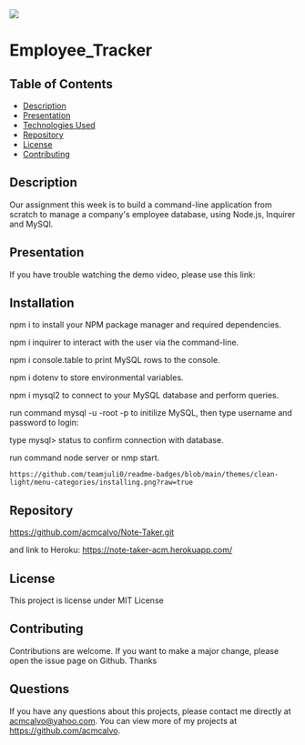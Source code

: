 
<img src='https://img.shields.io/github/license/acmcalvo/README-Generator' >

  # Employee_Tracker
 
  ## Table of Contents
  * [Description](#description)
  * [Presentation](#presentation)
  * [Technologies Used](#technologiesUsed)
  * [Repository](#repository)
  * [License](#license)
  * [Contributing](#contributing)

  ## Description
  
Our assignment this week is to build a command-line application from scratch to manage a company's employee database, using Node.js, Inquirer and MySQl.

 
  
  
  ## Presentation
  
  
  
  If you have trouble watching the demo video, please use this link:

  
  ## Installation
  


npm i to install your NPM package manager and required dependencies.

npm i inquirer to interact with the user via the command-line.

npm i console.table to print MySQL rows to the console.

npm i dotenv to store environmental variables.

npm i mysql2 to connect to your MySQL database and perform queries.

run command mysql -u -root -p to initilize MySQL, then type username and password to login:

type mysql> status to confirm connection with database.

run command node server or nmp start.

 	https://github.com/teamjuli0/readme-badges/blob/main/themes/clean-light/menu-categories/installing.png?raw=true
  


  ## Repository
  https://github.com/acmcalvo/Note-Taker.git
  
  and link to Heroku:
  https://note-taker-acm.herokuapp.com/
  
  ## License 
  This project is license under MIT License

 
 
  ## Contributing 
  Contributions are welcome. If you want to make a major change, please open the issue page on Github. Thanks

  ## Questions
  If you have any questions about this projects, please contact me directly at acmcalvo@yahoo.com. 
  You can view more of my projects at https://github.com/acmcalvo.
